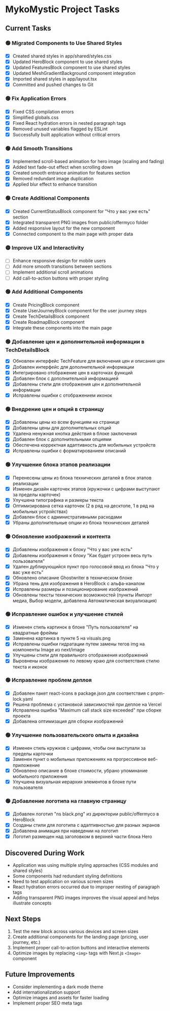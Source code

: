 # MykoMystic Project Tasks

## Current Tasks

### 🟢 Migrated Components to Use Shared Styles
- [x] Created shared styles in app/shared/styles.css
- [x] Updated HeroBlock component to use shared styles
- [x] Updated FeaturesBlock component to use shared styles
- [x] Updated MeshGradientBackground component integration
- [x] Imported shared styles in app/layout.tsx
- [x] Committed and pushed changes to Git

### 🟢 Fix Application Errors
- [x] Fixed CSS compilation errors
- [x] Simplified globals.css
- [x] Fixed React hydration errors in nested paragraph tags
- [x] Removed unused variables flagged by ESLint
- [x] Successfully built application without critical errors

### 🟢 Add Smooth Transitions
- [x] Implemented scroll-based animation for hero image (scaling and fading)
- [x] Added text fade-out effect when scrolling down
- [x] Created smooth entrance animation for features section
- [x] Removed redundant image duplication
- [x] Applied blur effect to enhance transition

### 🟢 Create Additional Components
- [x] Created CurrentStatusBlock component for "Что у вас уже есть" section
- [x] Integrated transparent PNG images from public/offermyco folder
- [x] Added responsive layout for the new component
- [x] Connected component to the main page with proper data

### 🟡 Improve UX and Interactivity
- [ ] Enhance responsive design for mobile users
- [ ] Add more smooth transitions between sections
- [ ] Implement additional scroll animations
- [ ] Add call-to-action buttons with proper styling

### 🟢 Add Additional Components
- [x] Create PricingBlock component
- [x] Create UserJourneyBlock component for the user journey steps
- [x] Create TechDetailsBlock component
- [x] Create RoadmapBlock component
- [x] Integrate these components into the main page

### 🟢 Добавление цен и дополнительной информации в TechDetailsBlock
- [x] Обновлен интерфейс TechFeature для включения цен и описания цен
- [x] Добавлен интерфейс для дополнительной информации
- [x] Интегрировано отображение цен в карточках функций
- [x] Добавлен блок с дополнительной информацией
- [x] Добавлены стили для отображения цен и дополнительной информации 
- [x] Исправлены ошибки с отображением иконок

### 🟢 Внедрение цен и опций в страницу
- [x] Добавлены цены ко всем функциям на странице
- [x] Добавлены цены для дополнительных опций
- [x] Удалена ненужная кнопка действия в блоке заключения
- [x] Добавлен блок с дополнительными опциями
- [x] Обеспечена корректная адаптивность для мобильных устройств
- [x] Исправлены ошибки с форматированием описаний

### 🟢 Улучшение блока этапов реализации
- [x] Перенесены цены из блока технических деталей в блок этапов реализации
- [x] Изменен дизайн карточек этапов (кружочки с цифрами выступают за пределы карточек)
- [x] Улучшена типографика и размеры текста
- [x] Оптимизирована сетка карточек (2 в ряд на десктопе, 1 в ряд на мобильных устройствах)
- [x] Добавлен блок с административными расходами
- [x] Убраны дополнительные опции из блока технических деталей

### 🟢 Обновление изображений и контента
- [x] Добавлены изображения к блоку "Что у вас уже есть"
- [x] Добавлены изображения к блоку "Как будет устроен весь путь пользователя"
- [x] Удален дублирующийся пункт про голосовой ввод из блока "Что у вас уже есть"
- [x] Обновлено описание Ghostwriter в техническом блоке
- [x] Убрана тень для изображения в HeroBlock с альфа-каналом
- [x] Исправлены размеры и позиционирование изображений
- [x] Обновлены тексты технических возможностей (пункты Импорт медиа, Выбор модели, добавлена Автоматическая визуализация)

### 🟢 Исправление ошибок и улучшение стилей
- [x] Изменен стиль картинок в блоке "Путь пользователя" на квадратные фреймы
- [x] Заменена картинка в пункте 5 на visuals.png
- [x] Исправлены ошибки гидратации путем замены тегов img на компоненты Image из next/image
- [x] Улучшены стили для правильного отображения изображений
- [x] Выровнены изображения по левому краю для соответствия стилю текста и иконок

### 🟢 Исправление проблем деплоя
- [x] Добавлен пакет react-icons в package.json для соответствия с pnpm-lock.yaml
- [x] Решена проблема с установкой зависимостей при деплое на Vercel
- [x] Исправлена ошибка "Maximum call stack size exceeded" при сборке проекта
- [x] Добавлена оптимизация для сборки изображений

### 🟢 Улучшение пользовательского опыта и дизайна
- [x] Изменен стиль кружков с цифрами, чтобы они выступали за пределы карточки
- [x] Заменен пункт о мобильных приложениях на прогрессивное веб-приложение
- [x] Обновлено описание в блоке стоимости, убрано упоминание мобильного приложения
- [x] Улучшена визуальная иерархия элементов в блоке пути пользователя

### 🟢 Добавление логотипа на главную страницу
- [x] Добавлен логотип "ns black.png" из директории public/offermyco в HeroBlock
- [x] Созданы стили для логотипа с адаптивностью для разных экранов
- [x] Добавлена анимация при наведении на логотип
- [x] Логотип размещен над заголовком в верхней части блока Hero

## Discovered During Work
- Application was using multiple styling approaches (CSS modules and shared styles)
- Some components had redundant styling definitions
- Need to test application on various screen sizes
- React hydration errors occurred due to improper nesting of paragraph tags
- Adding transparent PNG images improves the visual appeal and helps illustrate concepts

## Next Steps
1. Test the new block across various devices and screen sizes
2. Create additional components for the landing page (pricing, user journey, etc.)
3. Implement proper call-to-action buttons and interactive elements
4. Optimize images by replacing `<img>` tags with Next.js `<Image>` component

## Future Improvements
- Consider implementing a dark mode theme
- Add internationalization support
- Optimize images and assets for faster loading
- Implement proper SEO meta tags 